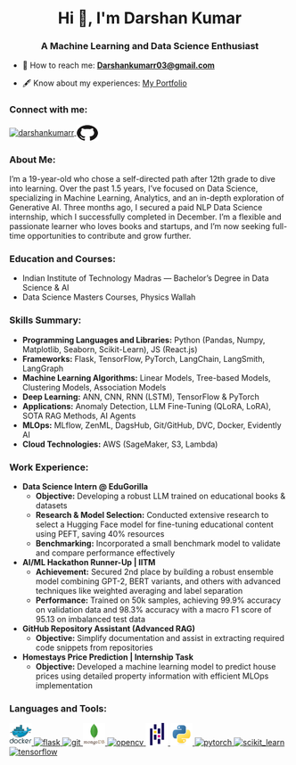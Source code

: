 <h1 align="center">Hi 👋, I'm Darshan Kumar</h1>
<h3 align="center">A Machine Learning and Data Science Enthusiast</h3>


- 📧 How to reach me: **Darshankumarr03@gmail.com**

- 🖋 Know about my experiences: [My Portfolio](https://linktr.ee/darshankumarr03)

<h3 align="left">Connect with me:</h3>
<p align="left">
  <a href="https://linkedin.com/in/darshankumarr" target="_blank">
    <img align="center" src="https://raw.githubusercontent.com/rahuldkjain/github-profile-readme-generator/master/src/images/icons/Social/linked-in-alt.svg" alt="darshankumarr" height="30" width="40" />
  </a>
  <a href="https://github.com/Darshanroy" target="_blank">
    <img align="center" src="https://raw.githubusercontent.com/devicons/devicon/master/icons/github/github-original.svg" alt="darshanroy" height="30" width="40" />
  </a>
</p>

<h3 align="left">About Me:</h3>
<p>
I’m a 19-year-old who chose a self-directed path after 12th grade to dive into learning. Over the past 1.5 years, I’ve focused on Data Science, specializing in Machine Learning, Analytics, and an in-depth exploration of Generative AI. Three months ago, I secured a paid NLP Data Science internship, which I successfully completed in December. I’m a flexible and passionate learner who loves books and startups, and I’m now seeking full-time opportunities to contribute and grow further.
</p>

<h3 align="left">Education and Courses:</h3>
<ul>
  <li>Indian Institute of Technology Madras — Bachelor’s Degree in Data Science & AI</li>
  <li>Data Science Masters Courses, Physics Wallah</li>
</ul>

<h3 align="left">Skills Summary:</h3>
<ul>
  <li><strong>Programming Languages and Libraries:</strong> Python (Pandas, Numpy, Matplotlib, Seaborn, Scikit-Learn), JS (React.js)</li>
  <li><strong>Frameworks:</strong> Flask, TensorFlow, PyTorch, LangChain, LangSmith, LangGraph</li>
  <li><strong>Machine Learning Algorithms:</strong> Linear Models, Tree-based Models, Clustering Models, Association Models</li>
  <li><strong>Deep Learning:</strong> ANN, CNN, RNN (LSTM), TensorFlow & PyTorch</li>
  <li><strong>Applications:</strong> Anomaly Detection, LLM Fine-Tuning (QLoRA, LoRA), SOTA RAG Methods, AI Agents</li>
  <li><strong>MLOps:</strong> MLflow, ZenML, DagsHub, Git/GitHub, DVC, Docker, Evidently AI</li>
  <li><strong>Cloud Technologies:</strong> AWS (SageMaker, S3, Lambda)</li>
</ul>

<h3 align="left">Work Experience:</h3>
<ul>
  <li><strong>Data Science Intern @ EduGorilla</strong>
    <ul>
      <li><strong>Objective:</strong> Developing a robust LLM trained on educational books & datasets</li>
      <li><strong>Research & Model Selection:</strong> Conducted extensive research to select a Hugging Face model for fine-tuning educational content using PEFT, saving 40% resources</li>
      <li><strong>Benchmarking:</strong> Incorporated a small benchmark model to validate and compare performance effectively</li>
    </ul>
  </li>
  <li><strong>AI/ML Hackathon Runner-Up | IITM</strong>
    <ul>
      <li><strong>Achievement:</strong> Secured 2nd place by building a robust ensemble model combining GPT-2, BERT variants, and others with advanced techniques like weighted averaging and label separation</li>
      <li><strong>Performance:</strong> Trained on 50k samples, achieving 99.9% accuracy on validation data and 98.3% accuracy with a macro F1 score of 95.13 on imbalanced test data</li>
    </ul>
  </li>
  <li><strong>GitHub Repository Assistant (Advanced RAG)</strong>
    <ul>
      <li><strong>Objective:</strong> Simplify documentation and assist in extracting required code snippets from repositories</li>
    </ul>
  </li>
  <li><strong>Homestays Price Prediction | Internship Task</strong>
    <ul>
      <li><strong>Objective:</strong> Developed a machine learning model to predict house prices using detailed property information with efficient MLOps implementation</li>
    </ul>
  </li>
</ul>

<h3 align="left">Languages and Tools:</h3>
<p align="left">
  <a href="https://www.docker.com/" target="_blank" rel="noreferrer">
    <img src="https://raw.githubusercontent.com/devicons/devicon/master/icons/docker/docker-original-wordmark.svg" alt="docker" width="40" height="40" />
  </a>
  <a href="https://flask.palletsprojects.com/" target="_blank" rel="noreferrer">
    <img src="https://www.vectorlogo.zone/logos/pocoo_flask/pocoo_flask-icon.svg" alt="flask" width="40" height="40" />
  </a>
  <a href="https://git-scm.com/" target="_blank" rel="noreferrer">
    <img src="https://www.vectorlogo.zone/logos/git-scm/git-scm-icon.svg" alt="git" width="40" height="40" />
  </a>
  <a href="https://www.mongodb.com/" target="_blank" rel="noreferrer">
    <img src="https://raw.githubusercontent.com/devicons/devicon/master/icons/mongodb/mongodb-original-wordmark.svg" alt="mongodb" width="40" height="40" />
  </a>
  <a href="https://opencv.org/" target="_blank" rel="noreferrer">
    <img src="https://www.vectorlogo.zone/logos/opencv/opencv-icon.svg" alt="opencv" width="40" height="40" />
  </a>
  <a href="https://pandas.pydata.org/" target="_blank" rel="noreferrer">
    <img src="https://raw.githubusercontent.com/devicons/devicon/2ae2a900d2f041da66e950e4d48052658d850630/icons/pandas/pandas-original.svg" alt="pandas" width="40" height="40" />
  </a>
  <a href="https://www.python.org" target="_blank" rel="noreferrer">
    <img src="https://raw.githubusercontent.com/devicons/devicon/master/icons/python/python-original.svg" alt="python" width="40" height="40" />
  </a>
  <a href="https://pytorch.org/" target="_blank" rel="noreferrer">
    <img src="https://www.vectorlogo.zone/logos/pytorch/pytorch-icon.svg" alt="pytorch" width="40" height="40" />
  </a>
  <a href="https://scikit-learn.org/" target="_blank" rel="noreferrer">
    <img src="https://upload.wikimedia.org/wikipedia/commons/0/05/Scikit_learn_logo_small.svg" alt="scikit_learn" width="40" height="40" />
  </a>
  <a href="https://www.tensorflow.org" target="_blank" rel="noreferrer">
    <img src="https://www.vectorlogo.zone/logos/tensorflow/tensorflow-icon.svg" alt="tensorflow" width="40" height="40" />
  </a>
</p>

